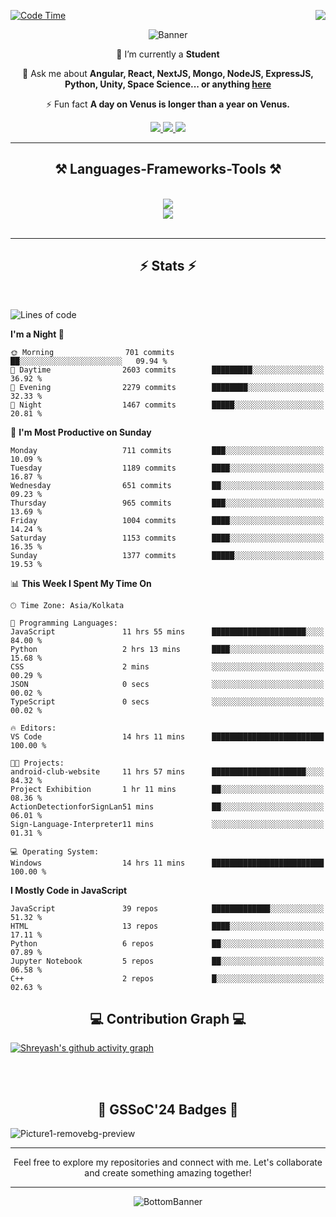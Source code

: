 <div>
 
<img align="right" src="https://visitor-badge.laobi.icu/badge?page_id=shreyash3087.shreyash3087" />

 [![Code Time](https://wakatime.com/badge/user/cd5f70df-e644-46f4-a03b-e1ce78615131.svg)](https://wakatime.com/@cd5f70df-e644-46f4-a03b-e1ce78615131)
 
</div>


<div align="center">
 
![Banner](https://github.com/user-attachments/assets/fe33d289-b057-4d85-ad76-3103802aa9e1)

</div>


<div align="center">
 
 🔭 I’m currently a **Student** 

💬 Ask me about **Angular, React, NextJS, Mongo, NodeJS, ExpressJS, Python, Unity, Space Science... or anything [here](https://github.com/shreyash3087/shreyash3087/issues)**

⚡ Fun fact **A day on Venus is longer than a year on Venus.**

</div>
 
<div align="center"> 
  <a href="mailto:shreyash3087@gmail.com">
    <img src="https://img.shields.io/badge/Gmail-333333?style=for-the-badge&logo=gmail&logoColor=red" />
  </a>
  <a href="https://www.linkedin.com/in/shreyash-srivastava-1a1161280" target="_blank">
    <img src="https://img.shields.io/badge/LinkedIn-0077B5?style=for-the-badge&logo=linkedin&logoColor=white" target="_blank" />
  </a>
  <a href="https://github.com/shreyash3087" target="_blank">
     <img src="https://img.shields.io/badge/Github-FF5722?style=for-the-badge&logo=github&logoColor=white" target="_blank" />
  </a>
</div>
<hr/>
 
<h2 align="center">⚒️ Languages-Frameworks-Tools ⚒️</h2>
<br/>
<div align="center">
    <img src="https://skillicons.dev/icons?i=react,bootstrap,html,css,vscode,github,figma,cpp,vercel,netlify" /><br>
    <img src="https://skillicons.dev/icons?i=tailwind,git,nodejs,python,javascript,typescript,express,firebase,mongodb,nextjs,unity,azure,blender" /><br>
</div>

<br/>
<hr/>

<h2 align="center">⚡ Stats ⚡</h2>

<br>
<div>
 
 
<!--START_SECTION:waka-->
![Lines of code](https://img.shields.io/badge/From%20Hello%20World%20I%27ve%20Written-5.1%20million%20lines%20of%20code-blue)

**I'm a Night 🦉** 

```text
🌞 Morning                701 commits         ██░░░░░░░░░░░░░░░░░░░░░░░   09.94 % 
🌆 Daytime                2603 commits        █████████░░░░░░░░░░░░░░░░   36.92 % 
🌃 Evening                2279 commits        ████████░░░░░░░░░░░░░░░░░   32.33 % 
🌙 Night                  1467 commits        █████░░░░░░░░░░░░░░░░░░░░   20.81 % 
```
📅 **I'm Most Productive on Sunday** 

```text
Monday                   711 commits         ███░░░░░░░░░░░░░░░░░░░░░░   10.09 % 
Tuesday                  1189 commits        ████░░░░░░░░░░░░░░░░░░░░░   16.87 % 
Wednesday                651 commits         ██░░░░░░░░░░░░░░░░░░░░░░░   09.23 % 
Thursday                 965 commits         ███░░░░░░░░░░░░░░░░░░░░░░   13.69 % 
Friday                   1004 commits        ████░░░░░░░░░░░░░░░░░░░░░   14.24 % 
Saturday                 1153 commits        ████░░░░░░░░░░░░░░░░░░░░░   16.35 % 
Sunday                   1377 commits        █████░░░░░░░░░░░░░░░░░░░░   19.53 % 
```


📊 **This Week I Spent My Time On** 

```text
🕑︎ Time Zone: Asia/Kolkata

💬 Programming Languages: 
JavaScript               11 hrs 55 mins      █████████████████████░░░░   84.00 % 
Python                   2 hrs 13 mins       ████░░░░░░░░░░░░░░░░░░░░░   15.68 % 
CSS                      2 mins              ░░░░░░░░░░░░░░░░░░░░░░░░░   00.29 % 
JSON                     0 secs              ░░░░░░░░░░░░░░░░░░░░░░░░░   00.02 % 
TypeScript               0 secs              ░░░░░░░░░░░░░░░░░░░░░░░░░   00.02 % 

🔥 Editors: 
VS Code                  14 hrs 11 mins      █████████████████████████   100.00 % 

🐱‍💻 Projects: 
android-club-website     11 hrs 57 mins      █████████████████████░░░░   84.32 % 
Project Exhibition       1 hr 11 mins        ██░░░░░░░░░░░░░░░░░░░░░░░   08.36 % 
ActionDetectionforSignLan51 mins             ██░░░░░░░░░░░░░░░░░░░░░░░   06.01 % 
Sign-Language-Interpreter11 mins             ░░░░░░░░░░░░░░░░░░░░░░░░░   01.31 % 

💻 Operating System: 
Windows                  14 hrs 11 mins      █████████████████████████   100.00 % 
```

**I Mostly Code in JavaScript** 

```text
JavaScript               39 repos            █████████████░░░░░░░░░░░░   51.32 % 
HTML                     13 repos            ████░░░░░░░░░░░░░░░░░░░░░   17.11 % 
Python                   6 repos             ██░░░░░░░░░░░░░░░░░░░░░░░   07.89 % 
Jupyter Notebook         5 repos             ██░░░░░░░░░░░░░░░░░░░░░░░   06.58 % 
C++                      2 repos             █░░░░░░░░░░░░░░░░░░░░░░░░   02.63 % 
```




<!--END_SECTION:waka-->

</div>

<div>
  <div align="center" ><h2 align="center">💻 Contribution Graph 💻</h2></div>
 
  [![Shreyash's github activity graph](https://github-readme-activity-graph.vercel.app/graph?username=shreyash3087&hide_border=true&theme=github)](https://github.com/ashutosh00710/github-readme-activity-graph)
 
</div>

<br/><br/>

<h2 align="center">🔰 GSSoC'24 Badges 🔰</h2>

![Picture1-removebg-preview](https://github.com/user-attachments/assets/4ece96a5-043a-44df-b51b-40738d3603ff)

<div align="center"> 
  <hr/>
  Feel free to explore my repositories and connect with me. Let's collaborate and create something amazing together!
  <hr/>
</div>

<div align="center">
 
![BottomBanner](https://github.com/user-attachments/assets/7afe064f-9b9f-401d-bec1-35c8625bb3dc)

</div>

